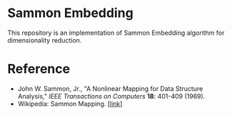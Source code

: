 # Sammon Embedding

This repository is an implementation of Sammon Embedding algorithm for dimensionality reduction.

# Reference

* John W. Sammon, Jr., "A Nonlinear Mapping for Data Structure Analysis," _IEEE Transactions on Computers_ __18__: 401-409 (1969).
* Wikipedia: Sammon Mapping. \[[link](https://en.wikipedia.org/wiki/Sammon_mapping)\]